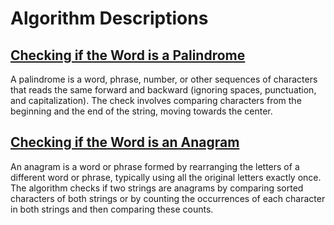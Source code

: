 # Algorithm Descriptions

## [Checking if the Word is a Palindrome ](https://github.com/1G4S/Algorithms/blob/a885265cb32dbae92b3ab98c5026caba7abd1b7f/src/main/java/com/app/algorithms/string_algorithms/StringAlgorithms.java#L33)

A palindrome is a word, phrase, number, or other sequences of characters that reads the same forward and backward (ignoring spaces, punctuation, and capitalization). The check involves comparing characters from the beginning and the end of the string, moving towards the center.

## [Checking if the Word is an Anagram ](https://github.com/1G4S/Algorithms/blob/a885265cb32dbae92b3ab98c5026caba7abd1b7f/src/main/java/com/app/algorithms/string_algorithms/StringAlgorithms.java#L15)

An anagram is a word or phrase formed by rearranging the letters of a different word or phrase, typically using all the original letters exactly once. The algorithm checks if two strings are anagrams by comparing sorted characters of both strings or by counting the occurrences of each character in both strings and then comparing these counts.
